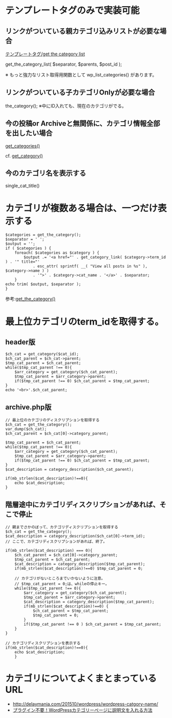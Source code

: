 # テンプレートタグのみで実装可能
## リンクがついている親カテゴリ込みリストが必要な場合
[テンプレートタグ/get the category list](https://wpdocs.osdn.jp/%E3%83%86%E3%83%B3%E3%83%97%E3%83%AC%E3%83%BC%E3%83%88%E3%82%BF%E3%82%B0/get_the_category_list)

get_the_category_list( $separator, $parents, $post_id );

※ もっと強力なリスト取得用関数として wp_list_categories() があります。

## リンクがついている子カテゴリOnlyが必要な場合
the_category();
※中にID入れても、現在のカテゴリがでる。

## 今の投稿or Archiveと無関係に、カテゴリ情報全部を出したい場合
[get_categories()](https://wpdocs.osdn.jp/%E9%96%A2%E6%95%B0%E3%83%AA%E3%83%95%E3%82%A1%E3%83%AC%E3%83%B3%E3%82%B9/get_categories#.E3.83.89.E3.83.AD.E3.83.83.E3.83.97.E3.83.80.E3.82.A6.E3.83.B3.E3.83.9C.E3.83.83.E3.82.AF.E3.82.B9)

cf. [get_category()](https://wpdocs.osdn.jp/%E9%96%A2%E6%95%B0%E3%83%AA%E3%83%95%E3%82%A1%E3%83%AC%E3%83%B3%E3%82%B9/get_category)

## 今のカテゴリ名を表示する
single_cat_title()

# カテゴリが複数ある場合は、一つだけ表示する
```
$categories = get_the_category();
$separator = ' ';
$output = '';
if ( $categories ) {
	foreach( $categories as $category ) {
		$output .= '<a href="' . get_category_link( $category->term_id ) . '" title="' 
			. esc_attr( sprintf( __( "View all posts in %s" ), $category->name ) ) 
			. '">' . $category->cat_name . '</a>' . $separator;
	}
echo trim( $output, $separator );
}
```

参考:[get_the_category()](https://wpdocs.osdn.jp/%E3%83%86%E3%83%B3%E3%83%97%E3%83%AC%E3%83%BC%E3%83%88%E3%82%BF%E3%82%B0/get_the_category)

# 最上位カテゴリのterm_idを取得する。
## header版

```
$ch_cat = get_category($cat_id);
$ch_cat_parent = $ch_cat->parent;
$tmp_cat_parent = $ch_cat_parent;
while($tmp_cat_parent !== 0){
    $arr_category = get_category($ch_cat_parent);
    $tmp_cat_parent = $arr_category->parent;
    if($tmp_cat_parent !== 0) $ch_cat_parent = $tmp_cat_parent;
}
echo '<br>'.$ch_cat_parent;
```

## archive.php版

```
// 最上位のカテゴリのディスクリプションを取得する 
$ch_cat = get_the_category();
var_dump($ch_cat);
$ch_cat_parent = $ch_cat[0]->category_parent;

$tmp_cat_parent = $ch_cat_parent;
while($tmp_cat_parent !== 0){
	$arr_category = get_category($ch_cat_parent);
	$tmp_cat_parent = $arr_category->parent;
	if($tmp_cat_parent !== 0) $ch_cat_parent = $tmp_cat_parent;
}
$cat_description = category_description($ch_cat_parent);

if(mb_strlen($cat_description)!==0){
	echo $cat_description;
}
```

## 階層途中にカテゴリディスクリプションがあれば、そこで停止

```
// 親までさかのぼって、カテゴリディスクリプションを取得する 
$ch_cat = get_the_category(); 
$cat_description = category_description($ch_cat[0]->term_id);
// ここで、カテゴリディスクリプションがあれば、終了。

if(mb_strlen($cat_description) === 0){
	$ch_cat_parent = $ch_cat[0]->category_parent;
	$tmp_cat_parent = $ch_cat_parent;
	$cat_description = category_description($tmp_cat_parent);
	if(mb_strlen($cat_description)!==0) $tmp_cat_parent = 0;

    // カテゴリがないところまでいかないように注意。
	// $tmp_cat_parent = 0;は、whileの停止キー。
	while($tmp_cat_parent !== 0){ 
		$arr_category = get_category($ch_cat_parent);
		$tmp_cat_parent = $arr_category->parent;
		$cat_description = category_description($tmp_cat_parent);
		if(mb_strlen($cat_description)!==0) {
			$ch_cat_parent = $tmp_cat_parent; 
			$tmp_cat_parent = 0;
		}
		if($tmp_cat_parent !== 0 ) $ch_cat_parent = $tmp_cat_parent; 
	} 
}

// カテゴリディスクリプションを表示する
if(mb_strlen($cat_description)!==0){
	echo $cat_description;
	}
```
    
# カテゴリについてよくまとまっているURL
* http://delaymania.com/201510/wordpress/wordpress-catgory-name/
* [プラグイン不要！WordPressカテゴリーページに説明文を入れる方法](https://naifix.com/category-customize/)
